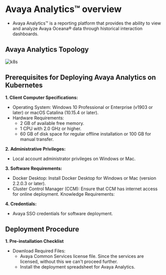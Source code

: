 # Avaya Analytics™ overview
- Avaya Analytics™ is a reporting platform that provides the ability to view and analyze Avaya 
Oceana® data through historical interaction dashboards.

## Avaya Analytics Topology
![k8s](https://github.com/ManuSureshh/Avaya-Analytics_K8s/assets/155379347/a17a3779-1cfd-47b0-ae10-5f473bfb3558)

## Prerequisites for Deploying Avaya Analytics on Kubernetes
**1. Client Computer Specifications:**
- Operating System: Windows 10 Professional or Enterprise (v1903 or later) or macOS Catalina (10.15.4 or later).
- Hardware Requirements:
  - 2 GB of available free memory.
  - 1 CPU with 2.0 GHz or higher.
  - 60 GB of disk space for regular offline installation or 100 GB for manual transfer.

**2. Administrative Privileges:**
- Local account administrator privileges on Windows or Mac.

**3. Software Requirements:**
- Docker Desktop: Install Docker Desktop for Windows or Mac (version 2.2.0.3 or later).
- Cluster Control Manager (CCM): Ensure that CCM has internet access for online deployment.
Knowledge Requirements:

**4. Credentials:**
- Avaya SSO credentials for software deployment.

##  Deployment Procedure
**1. Pre-installation Checklist**
- Download Required Files:
  - Avaya Common Services license file. Since the services are licensed, without this we can't proceed further.
  - Install the deployment spreadsheet for Avaya Analytics.
